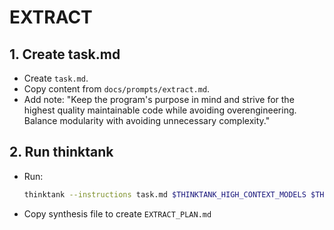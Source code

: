 # EXTRACT

## 1. Create task.md
- Create `task.md`.
- Copy content from `docs/prompts/extract.md`.
- Add note: "Keep the program's purpose in mind and strive for the highest quality maintainable code while avoiding overengineering. Balance modularity with avoiding unnecessary complexity."

## 2. Run thinktank
- Run:
    ```bash
    thinktank --instructions task.md $THINKTANK_HIGH_CONTEXT_MODELS $THINKTANK_SYNTHESIS_MODEL $(find_glance_files) $(find_philosophy_files)
    ```
- Copy synthesis file to create `EXTRACT_PLAN.md`

